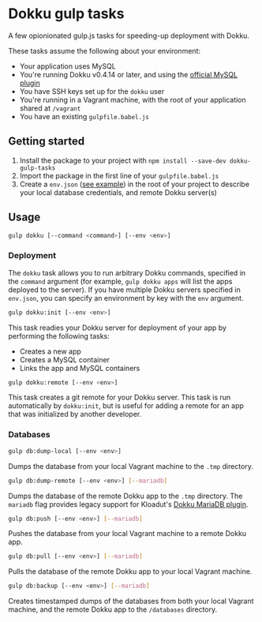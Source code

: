 # Dokku gulp tasks

A few opionionated gulp.js tasks for speeding-up deployment with Dokku.

These tasks assume the following about your environment:

* Your application uses MySQL 
* You're running Dokku v0.4.14 or later, and using the [official MySQL plugin](https://github.com/dokku/dokku-mysql)
* You have SSH keys set up for the `dokku` user
* You're running in a Vagrant machine, with the root of your application shared at `/vagrant`
* You have an existing `gulpfile.babel.js`

## Getting started

1. Install the package to your project with `npm install --save-dev dokku-gulp-tasks`
2. Import the package in the first line of your `gulpfile.babel.js`
3. Create a `env.json` ([see example](https://github.com/angusfretwell/dokku-gulp-tasks/blob/master/env.json.example)) in the root of your project to describe your local database credentials, and remote Dokku server(s)

## Usage

```sh
gulp dokku [--command <command>] [--env <env>]
```

### Deployment

The `dokku` task allows you to run arbitrary Dokku commands, specified in the `command` argument (for example, `gulp dokku apps` will list the apps deployed to the server). If you have multiple Dokku servers specified in `env.json`, you can specify an environment by key with the `env` argument.

```sh
gulp dokku:init [--env <env>]
```

This task readies your Dokku server for deployment of your app by performing the following tasks:

* Creates a new app
* Creates a MySQL container
* Links the app and MySQL containers

```sh
gulp dokku:remote [--env <env>]
```

This task creates a git remote for your Dokku server. This task is run automatically by `dokku:init`, but is useful for adding a remote for an app that was initialized by another developer.


### Databases

```sh
gulp db:dump-local [--env <env>]
```

Dumps the database from your local Vagrant machine to the `.tmp` directory. 

```sh
gulp db:dump-remote [--env <env>] [--mariadb]
```

Dumps the database of the remote Dokku app to the `.tmp` directory. The `mariadb` flag provides legacy support for Kloadut's [Dokku MariaDB plugin](https://github.com/Kloadut/dokku-md-plugin).

```sh
gulp db:push [--env <env>] [--mariadb]
```

Pushes the database from your local Vagrant machine to a remote Dokku app.

```sh
gulp db:pull [--env <env>] [--mariadb]
```

Pulls the database of the remote Dokku app to your local Vagrant machine.

```sh
gulp db:backup [--env <env>] [--mariadb]
```

Creates timestamped dumps of the databases from both your local Vagrant machine, and the remote Dokku app to the `/databases` directory.
